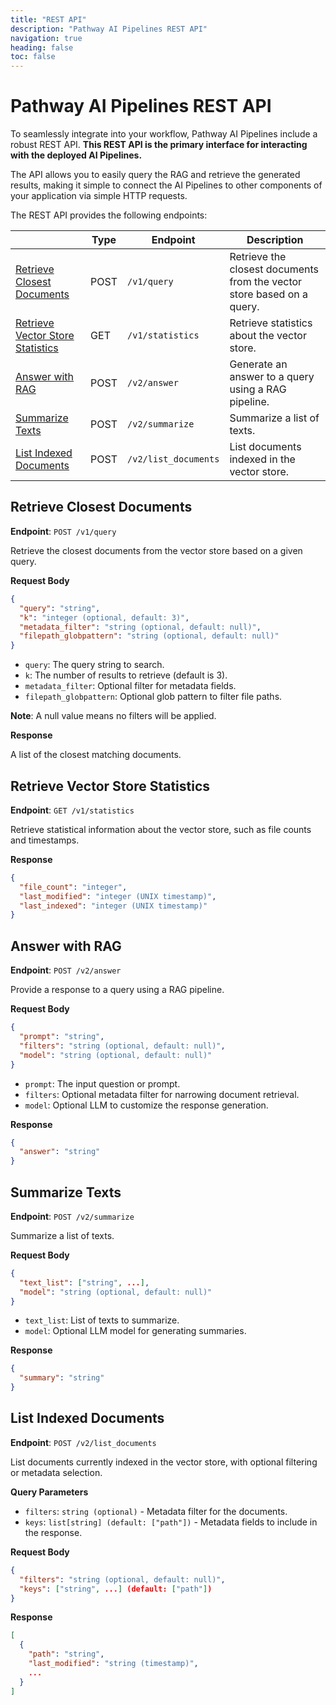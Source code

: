 ```yaml
---
title: "REST API"
description: "Pathway AI Pipelines REST API"
navigation: true
heading: false
toc: false
---
```


# Pathway AI Pipelines REST API



To seamlessly integrate into your workflow, Pathway AI Pipelines include a robust REST API.
**This REST API is the primary interface for interacting with the deployed AI Pipelines.**

The API allows you to easily query the RAG and retrieve the generated results, making it simple to connect the AI Pipelines to other components of your application via simple HTTP requests.

The REST API provides the following endpoints:

|                            | **Type** | **Endpoint**              | **Description**                                                                 |
|----------------------------|----------|---------------------------|---------------------------------------------------------------------------------|
| [Retrieve Closest Documents](#retrieve-closest-documents) | POST     | `/v1/query`               | Retrieve the closest documents from the vector store based on a query.        |
| [Retrieve Vector Store Statistics](#retrieve-vector-store-statistics) | GET      | `/v1/statistics`          | Retrieve statistics about the vector store.                       |
| [Answer with RAG](#answer-with-rag)            | POST     | `/v2/answer`        | Generate an answer to a query using a RAG pipeline.                            |
| [Summarize Texts](#summarize-texts)            | POST     | `/v2/summarize`       | Summarize a list of texts.                         |
| [List Indexed Documents](#list-indexed-documents)     | POST     | `/v2/list_documents`   | List documents indexed in the vector store. |


## Retrieve Closest Documents

**Endpoint**: `POST /v1/query`

Retrieve the closest documents from the vector store based on a given query.

**Request Body**

```json
{
  "query": "string",
  "k": "integer (optional, default: 3)",
  "metadata_filter": "string (optional, default: null)",
  "filepath_globpattern": "string (optional, default: null)"
}
```
- `query`: The query string to search.
- `k`: The number of results to retrieve (default is 3).
- `metadata_filter`: Optional filter for metadata fields.
- `filepath_globpattern`: Optional glob pattern to filter file paths.

**Note**: A null value means no filters will be applied.

**Response**

A list of the closest matching documents.




## Retrieve Vector Store Statistics

**Endpoint**: `GET /v1/statistics`

Retrieve statistical information about the vector store, such as file counts and timestamps.

**Response**

```json
{
  "file_count": "integer",
  "last_modified": "integer (UNIX timestamp)",
  "last_indexed": "integer (UNIX timestamp)"
}
```


## Answer with RAG

**Endpoint**: `POST /v2/answer`

Provide a response to a query using a RAG pipeline.

**Request Body**

```json
{
  "prompt": "string",
  "filters": "string (optional, default: null)",
  "model": "string (optional, default: null)"
}
```
- `prompt`: The input question or prompt.
- `filters`: Optional metadata filter for narrowing document retrieval.
- `model`: Optional LLM to customize the response generation.

**Response**

```json
{
  "answer": "string"
}
```



## Summarize Texts

**Endpoint**: `POST /v2/summarize`

Summarize a list of texts.

**Request Body**

```json
{
  "text_list": ["string", ...],
  "model": "string (optional, default: null)"
}
```
- `text_list`: List of texts to summarize.
- `model`: Optional LLM model for generating summaries.

**Response**
```json
{
  "summary": "string"
}
```




## List Indexed Documents

**Endpoint**: `POST /v2/list_documents`

List documents currently indexed in the vector store, with optional filtering or metadata selection.

**Query Parameters**

- `filters`: `string (optional)` - Metadata filter for the documents.
- `keys`: `list[string] (default: ["path"])` - Metadata fields to include in the response.


**Request Body**

```json
{
  "filters": "string (optional, default: null)",
  "keys": ["string", ...] (default: ["path"])
}
```

**Response**
```json
[
  {
    "path": "string",
    "last_modified": "string (timestamp)",
    ...
  }
]
```

